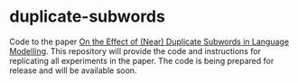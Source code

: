 # duplicate-subwords

Code to the paper [On the Effect of (Near) Duplicate Subwords in Language Modelling](). This repository will provide the code and instructions for replicating all experiments in the paper. The code is being prepared for release and will be available soon.
